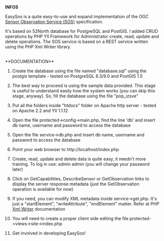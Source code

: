 **INFOS**

EasySos is a quite easy-to-use and expand implementation of the OGC <a href="http://www.opengeospatial.org/standards/sos" target="_blank">Sensor Observation Service (SOS)</a> specification.

It's based on 52North database for PostgreSQL and PostGIS. I added CRUD operations by PHP YII Framework for Administrator create, read, update and delete operations. The SOS service is based on a REST service written using the PHP Xml Writer library.


<BR />
**DOCUMENTATION**

1) Create the database using the file named "database.sql" using the postgis template - tested on PostgreSQL 8.3/9.0 and PostGIS 1.5

2) The best way to proceed is using the sample data provided. This stage is useful to understand easily how the system works (you can skip this stage, anyway). So, fill the database using the file "pop_izsve"

3) Put all the folders inside "htdocs" folder on Apache http server - tested on Apache 2.2 and YII 1.1.12

4) Open the file protected->config->main.php, find the line 'db' and insert db name, username and password to access the database

5) Open the file service->db.php and insert db name, username and password to access the database

6) Point your web browser to http://localhost/index.php

7) Create, read, update and delete data is quite easy, it needn't more training. To log in use: admin admin (you will change your password later)

8) Click on GetCapabilities, DescribeSensor or GetObservation links to display the server response metadata (just the GetObservation operation is available for now)

9) If you need, you can modify XML metadata inside service->get.php. It's just a "startElement", "writeAttribute", "endElement" matter. Refer at PHP <a href="http://php.net/manual/en/book.xmlwriter.php" target="_blank">Xml Writer</a> documentation

10) You will need to create a proper client side editing the file protected->views->site->index.php

11) Get involved in developing EasySos!